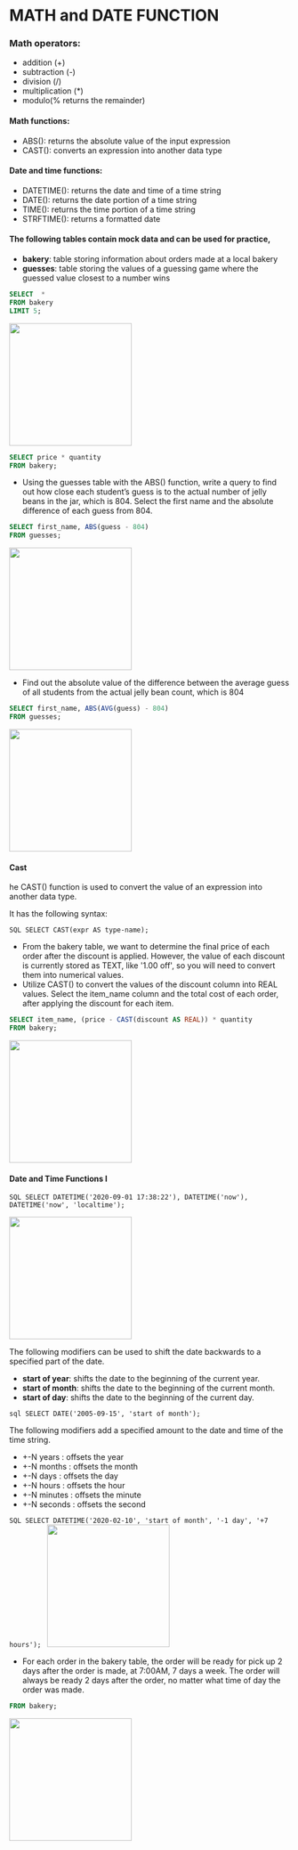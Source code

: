 # MATH and DATE FUNCTION

### Math operators:

- addition (+)
- subtraction (-)
- division (/)
- multiplication (*)
- modulo(% returns the remainder)

#### Math functions:

* ABS(): returns the absolute value of the input expression
* CAST(): converts an expression into another data type

#### Date and time functions:

* DATETIME(): returns the date and time of a time string
* DATE(): returns the date portion of a time string
* TIME(): returns the time portion of a time string
* STRFTIME(): returns a formatted date

#### The following tables contain mock data and can be used for practice,

- <b>bakery</b>: table storing information about orders made at a local bakery
- <b>guesses</b>: table storing the values of a guessing game where the guessed value closest to a number wins

```SQL
SELECT  * 
FROM bakery
LIMIT 5;
```
<img src="https://github.com/user-attachments/assets/e0710e81-8826-4de0-bdcc-baca5f0764c4" width=220 />

```SQL
SELECT price * quantity
FROM bakery;
```
* Using the guesses table with the ABS() function, write a query to find out how close each student’s guess is to the actual number of jelly beans in the jar, which is 804. Select the first name and the absolute difference of each guess from 804.
```SQL
SELECT first_name, ABS(guess - 804)
FROM guesses;
```
<img src="https://github.com/user-attachments/assets/c6b40efd-5aed-4b57-babd-445913036165" width=220 />

* Find out the absolute value of the difference between the average guess of all students from the actual jelly bean count, which is 804

```SQL
SELECT first_name, ABS(AVG(guess) - 804)
FROM guesses;
```

<img src="https://github.com/user-attachments/assets/e5a4fcaa-1f93-4a81-b894-3b136dad3315" width=220 />

#### Cast
he CAST() function is used to convert the value of an expression into another data type.

It has the following syntax:

```SQL SELECT CAST(expr AS type-name); ```

* From the bakery table, we want to determine the final price of each order after the discount is applied. However, the value of each discount is currently stored as TEXT, like '1.00 off', so you will need to convert them into numerical values.
* Utilize CAST() to convert the values of the discount column into REAL values. Select the item_name column and the total cost of each order, after applying the discount for each item.

```SQL
SELECT item_name, (price - CAST(discount AS REAL)) * quantity
FROM bakery;
```
<img src="https://github.com/user-attachments/assets/e5d91537-c227-4583-81f4-7e2f0a4042dc" width=220 >

#### Date and Time Functions I

```SQL SELECT DATETIME('2020-09-01 17:38:22'), DATETIME('now'), DATETIME('now', 'localtime'); ```

<img src="https://github.com/user-attachments/assets/a116d753-816a-400a-884b-1e62314c1112" width=220 />


The following modifiers can be used to shift the date backwards to a specified part of the date.

* <b>start of year</b>: shifts the date to the beginning of the current year.
* <b>start of month</b>: shifts the date to the beginning of the current month.
* <b>start of day</b>: shifts the date to the beginning of the current day.

```sql SELECT DATE('2005-09-15', 'start of month'); ```

The following modifiers add a specified amount to the date and time of the time string.

- +-N years   : offsets the year
- +-N months  : offsets the month
- +-N days    : offsets the day
- +-N hours   : offsets the hour
- +-N minutes : offsets the minute
- +-N seconds : offsets the second

```SQL SELECT DATETIME('2020-02-10', 'start of month', '-1 day', '+7 hours'); ```
<img src="https://github.com/user-attachments/assets/c4250b23-f7a8-4bc7-8639-fe6105528747" width=220 />

* For each order in the bakery table, the order will be ready for pick up 2 days after the order is made, at 7:00AM, 7 days a week. The order will always be ready 2 days after the order, no matter what time of day the order was made.

```SQL SELECT DATETIME(order_date, 'start of day', '+2 days', '+7 hours')
FROM bakery;
```
<img src = "https://github.com/user-attachments/assets/cef62037-ba1c-4154-a602-95c5f9d26610" width=220 />
